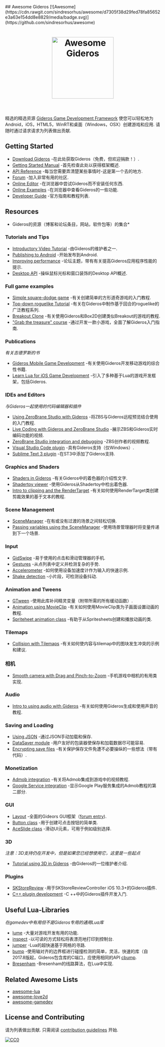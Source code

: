 <div class="github-widget" data-repo="stetso/awesome-gideros"></div>
<script async src="https://pagead2.googlesyndication.com/pagead/js/adsbygoogle.js"></script><ins class="adsbygoogle" style="display:block" data-ad-client="ca-pub-6890694312814945" data-ad-slot="5473692530" data-ad-format="auto"  data-full-width-responsive="true"></ins><script>(adsbygoogle = window.adsbygoogle || []).push({});</script>
## Awesome Gideros [![Awesome](https://cdn.rawgit.com/sindresorhus/awesome/d7305f38d29fed78fa85652e3a63e154dd8e8829/media/badge.svg)](https://github.com/sindresorhus/awesome)

<h1 align="center">
	<a href="http://giderosmobile.com"><img width="200" src="https://raw.githubusercontent.com/stetso/awesome-gideros/master/gideros_logo.png" alt="Awesome Gideros"></a>
	<br>
	<br>
</h1>

精选的精选资源 [Gideros Game Development Framework](http://giderosmobile.com/)  使您可以轻松地为Android，iOS，HTML5，WinRT和桌面（Windows，OSX）创建游戏和应用.  请随时通过请求请求为列表做出贡献.



## Getting Started

- [Download Gideros](http://giderosmobile.com/download) -在此处获取Gideros（免费，但欢迎捐款！）.
- [Getting Started Manual](http://docs.giderosmobile.com) -首先检查此处以获得框架概述.
- [API Reference](http://docs.giderosmobile.com/reference/) -每当您需要弄清楚某些事情时-这是第一个去的地方.
- [Forum](http://giderosmobile.com/forum/) -加入非常有用的社区.
- [Online Editor](http://giderosmobile.com/code/) -在浏览器中尝试Gideros而不安装任何东西.
- [Online Examples](http://giderosmobile.com/examples) -在浏览器中查看Gideros的一些功能.
- [Developer Guide](http://giderosmobile.com/guide) -官方指南和教程列表.

## Resources
* Gideros的资源（博客和论坛条目，网站，软件包等）的集合*

### Tutorials and Tips
- [Introductory Video Tutorial](https://www.youtube.com/watch?v=IRLxBijIX50) -由Gideros的维护者之一.
- [Publishing to Android](http://giderosmobile.com/forum/discussion/6894/publishing-tutorial#Item_7) -开始发布到Android.
- [Improving performance](http://giderosmobile.com/forum/discussion/4892/software-improve-what-kind-of-skills-do-you-need) -论坛主题，带有有关提高Gideros应用程序性能的提示.
- [Desktop API](http://giderosmobile.com/forum/discussion/5870/new-desktop-api-test/p1) -操纵鼠标光标和窗口装饰的Desktop API概述.


### Full game examples
- [Simple square-dodge game](http://bluebilby.com/2013/05/08/gideros-mobile-tutorial-creating-your-first-game/) -有关创建简单的方形道奇游戏的入门教程.
- [Top-down roguelike Tutorial](https://programmingbymoonlight.com/roguelike-intro/) -有关在Gideros中制作基于回合的roguelike的广泛教程系列.
- [Breakout Clone](http://blog.hotbutteredgames.com/post/143878823915/gideros-tutorial-a-simple-box2d-game-gideros-is-a) -有关使用Gideros和Box2D创建类似Breakout的游戏的教程.
- ["Grab the treasure" course](http://www.moosader.com/learn/introduction-to-mobile-game-development/) -通过开发一款小游戏，全面了解Gideros入门指南.


### Publications
*有关吉德罗斯的书*
- [Gideros Mobile Game Development](https://www.packtpub.com/game-development/gideros-mobile-game-development) -有关使用Gideros开发移动游戏的综合性书籍.
- [Learn Lua for iOS Game Development](http://www.apress.com/us/book/9781430246626) -引入了多种基于Lua的游戏开发框架，包括Gideros.

### IDEs and Editors
*与Gideros一起使用的代码编辑器和插件*
- [Using ZeroBrane Studio with Gideros](http://www.indiedb.com/tutorials/gideros-with-zerobrane) -将ZBS与Gideros远程预览结合使用的入门教程.
- [Live Coding with Gideros and ZeroBrane Studio](https://www.youtube.com/watch?v=wPYvJxFxMkM) -展示ZBS和Gideros实时编码功能的视频.
- [ZeroBrane Studio integration and debugging](https://www.youtube.com/watch?v=GIipyzSpSr0) -ZBS创作者的视频教程.
- [Visual Studio Code plugin](https://marketplace.visualstudio.com/items?itemName=devCAT.lua-debug ) -具有Gideros支持（仅Windows）.
- [Sublime Text 3 plugin](http://giderosmobile.com/forum/discussion/5218/gideros-sublime-text-3-package-for-osx-windows-version-0-10/p1) -在ST3中添加了Gideros支持.

### Graphics and Shaders
- [Shaders in Gideros](http://bit.ly/2pkF09m) -有关Gideros中的着色器的介绍性文字.
- [Shadertoy viewer](http://giderosmobile.com/forum/discussion/6667/shadertoy-viewer-beta-shaders-from-www-shadertoy-com-in-gideros/p1) -使用Gideros从Shadertoy中检出着色器.
- [Intro to clipping and the RenderTarget](http://www.indiedb.com/engines/gideros/tutorials/clipping-in-gideros-with-rendertarget) -有关如何使用RenderTarget类创建剪裁效果的基于文本的教程.

### Scene Management
- [SceneManager](http://appcodingeasy.com/Gideros-Mobile/Manage-Scenes-in-Gideros-Mobile) -在有或没有过渡的场景之间轻松切换.
- [Passing variables using the SceneManager](http://giderosmobile.com/forum/discussion/1474/passing-variables-with-scene-manager/p1) -使用场景管理器时将变量传递到下一个场景.

### Input
- [GidSwipe](https://github.com/stetso/GidSwipe) -易于使用的点击和滑动管理器的手机.
- [Gestures](http://appcodingeasy.com/Gideros-Mobile/Detecting-Gestures-in-Gideros) -从点列表中定义并检测复杂的手势.
- [Accelerometer](http://appcodingeasy.com/Gideros-Mobile/Using-Accelerometer-with-Box2d-in-Gideros) -如何使用设备加速度计作为输入的快速示例.
- [Shake detection](http://appcodingeasy.com/Gideros-Mobile/Gideros-Shake-detection) -小片段，可检测设备抖动.

### Animation and Tweens
- [GTween](http://appcodingeasy.com/Gideros-Mobile/Gideros-GTween-with-easing) -使用此库补间精灵变量（附带所需的所有缓动函数）.
- [Animation using MovieClip](http://bluebilby.com/2013/05/12/gideros-mobile-tutorial-animated-movieclips/) -有关如何使用MovieClip类为子画面设置动画的教程.
- [Spriteheet animation class](https://github.com/nascode/gideros_animsheet) -有助于从Spritesheets创建和播放动画的类.

### Tilemaps
 - [Collision with Tilemaps](http://giderosmobile.com/forum/discussion/6353/collision-with-any-object/p1) -有关如何使内容与tilemap中的图块发生冲突的示例和建议.

 ### 相机
 - [Smooth camera with Drag and Pinch-to-Zoom](http://giderosmobile.com/forum/discussion/2715/camera-class-with-kinetics-and-pinch-to-zoom/p1) -手机游戏中相机的有用类实现.

### Audio
- [Intro to using audio with Gideros](http://bluebilby.com/2013/04/18/gideros-mobile-tutorial-playing-music-and-sound-effects/) -有关如何使用Gideros生成和使用声音的教程.

### Saving and Loading
- [Using JSON](http://giderosmobile.com/forum/discussion/6918/saving-and-loading-data-files#Item_1) -通过JSON手动加载和保存.
- [DataSaver module](http://appcodingeasy.com/Gideros-Mobile/Save-and-load-data-module-for-Gideros-Mobile) -用户友好的包装器使保存和加载数据尽可能容易.
- [Encrypting save files](http://giderosmobile.com/forum/discussion/5625/simple-savegame-encryption/p1) -有关保护保存文件免遭不必要操纵的一些想法（带有代码）.

### Monetization
- [Admob integration](http://giderosmobile.com/forum/discussion/5801/tuto-video-tutorial-how-to-add-admob-plugin-to-your-app) -有关将Admob集成到游戏中的视频教程.
- [Google Service integration](http://giderosmobile.com/forum/discussion/5806/tuto-video-tutorial-how-to-add-google-services-to-your-app) -显示Google Play服务集成的Admob教程的第二部分.

### GUI
- [Layout](https://github.com/Nlcke/layout) -全面的Gideors GUI框架（[forum entry](http://giderosmobile.com/forum/discussion/6651/layout-gideros-gui-framework#Item_23)).
- [Button class](http://appcodingeasy.com/Gideros-Mobile/Gideros-mobile-button-class) -用于创建可点击按钮的简单类.
- [AceSlide class](http://appcodingeasy.com/Gideros-Mobile/Easy-input-for-choosing-packages-or-levels-in-Gideros-Mobile) -滑动UI元素，可用于例如级别选择.

### 3D
*注意：3D支持仍在开发中，但是如果您已经想使用它，这里是一些起点*
- [Tutorial using 3D in Gideros](https://www.youtube.com/watch?v=IfHwdJD6ad8) -由Gideros的一位维护者介绍.

### Plugins
- [SKStoreReview](https://github.com/mertkurum/GiderosStoreReview) -用于SKStoreReviewController iOS 10.3+的Gideros插件.
- [C++ plugin development](http://giderosmobile.com/forum/discussion/1025/step-by-step-how-to-write-a-c-plugin-and-deploy-it-to-the-desktop-windows-player) -C ++中的Gideros插件开发入门.

## Useful Lua-Libraries
*在gamedev中有用但不是Gideros专用的通用Lua库*

- [lume](https://github.com/rxi/lume) -大量对游戏开发有用的功能.
- [inspect](https://github.com/kikito/inspect.lua) -以可读的方式轻松将表漂亮地打印到控制台.
- [jumper](http://yonaba.github.io/Jumper/) -Lua的超快速基于网格的寻路.
- [bump](https://github.com/kikito/bump.lua) -使用轴对齐的边界框进行碰撞检测的简单，灵活，快速的库（自2017.8版起，Gideros包含库的C端口，应使用相同的API [cbump](https://wiki.giderosmobile.com/index.php/Bump).
- [Bresenham](https://github.com/rm-code/Bresenham) -Bresenham的线路算法，在Lua中实现.

## Related Awesome Lists
- [awesome-lua](https://github.com/LewisJEllis/awesome-lua)
- [awesome-love2d](https://github.com/love2d-community/awesome-love2d)
- [awesome-gamedev](https://github.com/mbrukman/awesome-gamedev)


## License and Contributing

 请为列表做出贡献.  只需阅读 [contribution guidelines](https://github.com/stetso/awesome-gideros/blob/master/contributing.md) 开始.

[![CC0](http://mirrors.creativecommons.org/presskit/buttons/88x31/svg/cc-zero.svg)](https://creativecommons.org/publicdomain/zero/1.0/)
